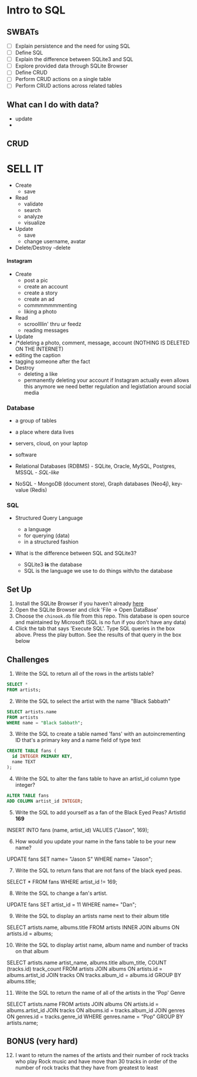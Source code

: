 # Intro to SQL

## SWBATs

*  [ ] Explain persistence and the need for using SQL
*  [ ] Define SQL
*  [ ] Explain the difference between SQLite3 and SQL
*  [ ] Explore provided data through SQLite Browser
*  [ ] Define CRUD
*  [ ] Perform CRUD actions on a single table
*  [ ] Perform CRUD actions across related tables

## What can I do with data?


- update
- 





## CRUD

# SELL IT

- Create
  - save
- Read
  - validate
  - search
  - analyze
  - visualize
- Update
  - save
  - change username, avatar
- Delete/Destroy
  -delete

#### Instagram

- Create
  - post a pic
  - create an account
  - create a story
  - create an ad
  - commmmmmmenting
  - liking a photo
- Read
  - scroollllin' thru ur feedz
  - reading messages
- Update
 - /*deleting a photo, comment, message, account (NOTHING IS DELETED ON THE INTERNET)
  - editing the caption
  - tagging someone after the fact
- Destroy
  - deleting a like
  - permanently deleting your account if Instagram actually even allows this anymore we need better regulation and legistlation around social media

### Database
- a group of tables
- a place where data lives
- servers, cloud, on your laptop
- software

- Relational Databases (RDBMS) - SQLite, Oracle, MySQL, Postgres, MSSQL - *SQL-like*
- NoSQL - MongoDB (document store), Graph databases (Neo4j), key-value (Redis)

### SQL
- Structured Query Language
  - a language
  - for querying (data)
  - in a structured fashion

- What is the difference between SQL and SQLite3?
  - SQLite3 **is** the database
  - SQL is the language we use to do things with/to the database

## Set Up 

1. Install the SQLite Browser if you haven't already [here](http://sqlitebrowser.org/)
2. Open the SQLite Browser and click 'File -> Open DataBase'
3. Choose the `chinook.db` file from this repo. This database is open source and maintained by Microsoft (SQL is no fun if you don't have any data)
4. Click the tab that says 'Execute SQL'. Type SQL queries in the box above. Press the play button. See the results of that query in the box below

## Challenges

1. Write the SQL to return all of the rows in the artists table?

```sql
SELECT *
FROM artists;
```

2. Write the SQL to select the artist with the name "Black Sabbath"

```sql
SELECT artists.name
FROM artists
WHERE name = "Black Sabbath";
```

3. Write the SQL to create a table named 'fans' with an autoincrementing ID that's a primary key and a name field of type text

```sql
CREATE TABLE fans (
  id INTEGER PRIMARY KEY,
  name TEXT
);
```

4. Write the SQL to alter the fans table to have an artist_id column type integer?

```sql
ALTER TABLE fans
ADD COLUMN artist_id INTEGER;
```

5. Write the SQL to add yourself as a fan of the Black Eyed Peas? ArtistId **169**

INSERT INTO fans (name, artist_id)
VALUES ("Jason", 169);



6. How would you update your name in the fans table to be your new name?

UPDATE fans SET name= "Jason S" WHERE name= "Jason";

7. Write the SQL to return fans that are not fans of the black eyed peas.

SELECT * FROM fans WHERE artist_id != 169;

8. Write the SQL to change a fan's artist.

UPDATE fans SET artist_id = 11 WHERE name= "Dan";

9. Write the SQL to display an artists name next to their album title

SELECT artists.name, albums.title FROM artists
INNER JOIN albums ON artists.id = albums;

10. Write the SQL to display artist name, album name and number of tracks on that album


SELECT artists.name artist_name, albums.title album_title, COUNT (tracks.id) track_count
FROM artists
JOIN albums ON artists.id = albums.artist_id
JOIN tracks ON tracks.album_id = albums.id
GROUP BY albums.title;


11. Write the SQL to return the name of all of the artists in the 'Pop' Genre

SELECT artists.name
FROM artists
JOIN albums ON artists.id = albums.artist_id
JOIN tracks ON albums.id = tracks.album_id
JOIN genres ON genres.id = tracks.genre_id
WHERE genres.name = “Pop”
GROUP BY artists.name;


## BONUS (very hard)

12. I want to return the names of the artists and their number of rock tracks
    who play Rock music
    and have move than 30 tracks
    in order of the number of rock tracks that they have
    from greatest to least

